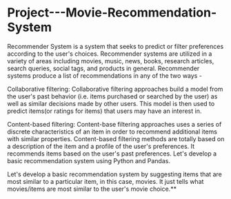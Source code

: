 # Project---Movie-Recommendation-System



Recommender System is a system that seeks to predict or filter preferences according to the user's choices. Recommender systems are utilized in a variety of areas including movies, music, news, books, research articles, search queries, social tags, and products in general. Recommender systems produce a list of recommendations in any of the two ways -

Collaborative filtering: Collaborative filtering approaches build a model from the user's past behavior (i.e. items purchased or searched by the user) as well as similar decisions made by other users. This model is then used to predict items(or ratings for items) that users may have an interest in.

Content-based filtering: Content-base filtering approaches uses a series of discrete characteristics of an item in order to recommend additional items with similar properties. Content-based filtering methods are totally based on a description of the item and a profile of the user's preferences. It recommends items based on the user's past preferences. Let's develop a basic recommendation system using Python and Pandas.

Let's develop a basic recommendation system by suggesting items that are most similar to a particular item, in this case, movies. It just tells what movies/items are most similar to the user's movie choice.**
